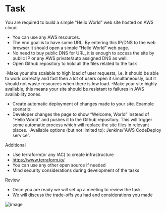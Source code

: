 # Task
You are required to build a simple “Hello World” web site hosted on AWS cloud.
-	You can use any AWS resources.
-	The end goal is to have some URL. By entering this IP/DNS to the web browser it should open a simple “Hello World” web page.
-	No need to buy public DNS for URL, it is enough to access the site by public IP or any AWS private/auto assigned DNS as well.
-	Open Github repository to hold all the files related to the task
 
-Make your site scalable to high load of user requests, i.e. it should be able to work correctly and fast then a lot of users open it simultaneously, but it should not waste resources when there is low load.
-Make your site highly available, this means your site should be resistant to failures in AWS availability zones.
-	Create automatic deployment of changes made to your site. Example scenario:
-	Developer changes the page to show “Welcome, World” instead of “Hello World” and pushes it to the Github repository. This will trigger some automatic process which will replace the site files in relevant places.
-Available options (but not limited to): Jenkins/”AWS CodeDeploy service”.
 
Additional
-	Use terraform(or any IAC) to create infrastructure
-	https://www.terraform.io/
-	You can use any other open source if needed
-	Mind security considerations during development of the tasks
 

Review
-	Once you are ready we will set up a meeting to review the task.
-	We will discuss the trade-offs you had and considerations you made
 
![image](https://user-images.githubusercontent.com/37338583/225098781-344a2fed-b467-4028-af28-168dd731fe1c.png)
